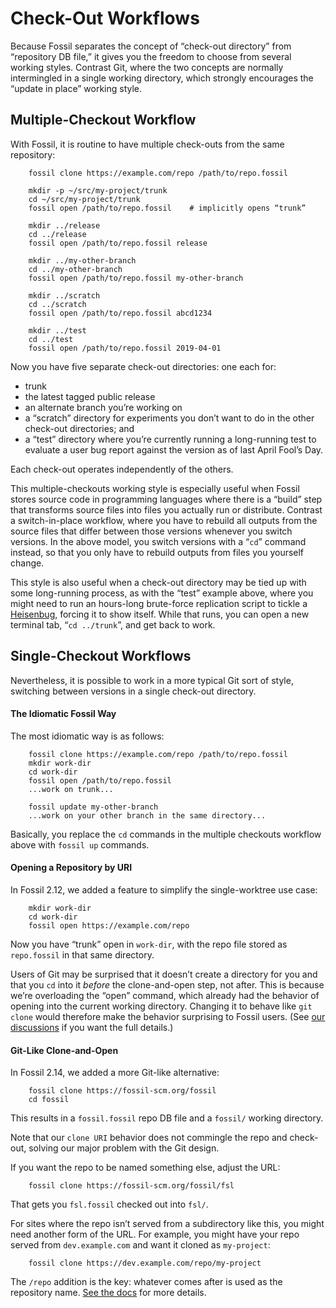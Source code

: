 # Check-Out Workflows

Because Fossil separates the concept of “check-out directory” from
“repository DB file,” it gives you the freedom to choose from several
working styles. Contrast Git, where the two concepts are normally
intermingled in a single working directory, which strongly encourages
the “update in place” working style.


## <a id="mcw"></a> Multiple-Checkout Workflow

With Fossil, it is routine to have multiple check-outs from the same
repository:

        fossil clone https://example.com/repo /path/to/repo.fossil

        mkdir -p ~/src/my-project/trunk
        cd ~/src/my-project/trunk
        fossil open /path/to/repo.fossil    # implicitly opens “trunk”

        mkdir ../release
        cd ../release
        fossil open /path/to/repo.fossil release

        mkdir ../my-other-branch
        cd ../my-other-branch
        fossil open /path/to/repo.fossil my-other-branch

        mkdir ../scratch
        cd ../scratch
        fossil open /path/to/repo.fossil abcd1234

        mkdir ../test
        cd ../test
        fossil open /path/to/repo.fossil 2019-04-01
        
Now you have five separate check-out directories: one each for:

*   trunk
*   the latest tagged public release
*   an alternate branch you’re working on
*   a “scratch” directory for experiments you don’t want to do in the
    other check-out directories; and
*   a “test” directory where you’re currently running a long-running
    test to evaluate a user bug report against the version as of last
    April Fool’s Day.

Each check-out operates independently of the others.

This multiple-checkouts working style is especially useful when Fossil stores source code in programming languages
where there is a “build” step that transforms source files into files
you actually run or distribute. Contrast a switch-in-place workflow,
where you have to rebuild all outputs from the source files
that differ between those versions whenever you switch versions. In the above model,
you switch versions with a “`cd`” command instead, so that you only have
to rebuild outputs from files you yourself change.

This style is also useful when a check-out directory may be tied up with
some long-running process, as with the “test” example above, where you
might need to run an hours-long brute-force replication script to tickle
a [Heisenbug][hb], forcing it to show itself. While that runs, you can
open a new terminal tab, “`cd ../trunk`”, and get back
to work.

[hb]:     https://en.wikipedia.org/wiki/Heisenbug



## <a id="scw"></a> Single-Checkout Workflows

Nevertheless, it is possible to work in a more typical Git sort of
style, switching between versions in a single check-out directory.

#### <a id="idiomatic"></a> The Idiomatic Fossil Way

The most idiomatic way is as follows:

        fossil clone https://example.com/repo /path/to/repo.fossil
        mkdir work-dir
        cd work-dir
        fossil open /path/to/repo.fossil
        ...work on trunk...

        fossil update my-other-branch
        ...work on your other branch in the same directory...

Basically, you replace the `cd` commands in the multiple checkouts
workflow above with `fossil up` commands.


#### <a id="open"></a> Opening a Repository by URI

In Fossil 2.12, we added a feature to simplify the single-worktree use
case:

        mkdir work-dir
        cd work-dir
        fossil open https://example.com/repo

Now you have “trunk” open in `work-dir`, with the repo file stored as
`repo.fossil` in that same directory.

Users of Git may be surprised that it doesn’t create a directory for you
and that you `cd` into it *before* the clone-and-open step, not after.
This is because we’re overloading the “open” command, which already had
the behavior of opening into the current working directory. Changing it
to behave like `git clone` would therefore make the behavior surprising
to Fossil users. (See [our discussions][caod] if you want the full
details.)


#### <a id="clone"></a> Git-Like Clone-and-Open

In Fossil 2.14, we added a more Git-like alternative:

        fossil clone https://fossil-scm.org/fossil
        cd fossil

This results in a `fossil.fossil` repo DB file and a `fossil/` working
directory.

Note that our `clone URI` behavior does not commingle the repo and
check-out, solving our major problem with the Git design.

If you want the repo to be named something else, adjust the URL:

        fossil clone https://fossil-scm.org/fossil/fsl

That gets you `fsl.fossil` checked out into `fsl/`.

For sites where the repo isn’t served from a subdirectory like this, you
might need another form of the URL. For example, you might have your
repo served from `dev.example.com` and want it cloned as `my-project`:

        fossil clone https://dev.example.com/repo/my-project

The `/repo` addition is the key: whatever comes after is used as the
repository name. [See the docs][clone] for more details.

[caod]:  https://fossil-scm.org/forum/forumpost/3f143cec74
[clone]: /help?cmd=clone

<div style="height:50em" id="this-space-intentionally-left-blank"></div>
